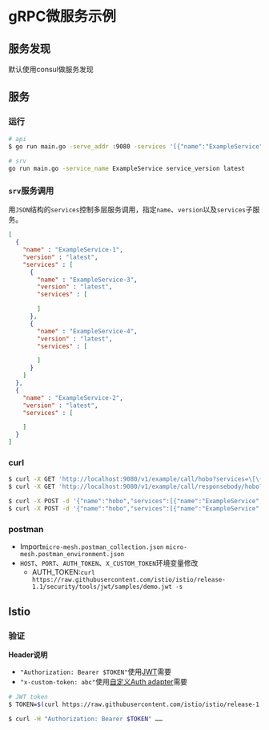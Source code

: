 # gRPC微服务示例

## 服务发现
默认使用consul做服务发现

## 服务

### 运行
```bash
# api
$ go run main.go -serve_addr :9080 -services '[{"name":"ExampleService","version":"latest","services":[]}]'
 
# srv
go run main.go -service_name ExampleService service_version latest
```

### `srv`服务调用
用`JSON`结构的`services`控制多层服务调用，指定`name`、`version`以及`services`子服务。

```json
[
  {
    "name" : "ExampleService-1",
    "version" : "latest",
    "services" : [
      {
        "name" : "ExampleService-3",
        "version" : "latest",
        "services" : [

        ]
      },
      {
        "name" : "ExampleService-4",
        "version" : "latest",
        "services" : [

        ]
      }
    ]
  },
  {
    "name" : "ExampleService-2",
    "version" : "latest",
    "services" : [

    ]
  }
]
```

### curl
        
```bash
$ curl -X GET 'http://localhost:9080/v1/example/call/hobo?services=\[\{%22name%22:%22ExampleService%22,%22version%22:%22latest%22,%22services%22:\[\]\}\]'
$ curl -X GET 'http://localhost:9080/v1/example/call/responsebody/hobo?services=\[\{%22name%22:%22ExampleService%22,%22version%22:%22latest%22,%22services%22:\[\]\}\]'

$ curl -X POST -d '{"name":"hobo","services":[{"name":"ExampleService","version":"latest","services":[]},{"name":"ExampleService","version":"latest","services":[]}]}' 'http://localhost:9080/v1/example/call'
$ curl -X POST -d '{"name":"hobo","services":[{"name":"ExampleService","version":"latest","services":[]},{"name":"ExampleService","version":"latest","services":[]}]}' 'http://localhost:9080/v1/example/call/responsebody'
```

### postman
- Import`micro-mesh.postman_collection.json` `micro-mesh.postman_environment.json`
- `HOST`、`PORT`、`AUTH_TOKEN`、`X_CUSTOM_TOKEN`环境变量修改
    - AUTH_TOKEN:`curl https://raw.githubusercontent.com/istio/istio/release-1.1/security/tools/jwt/samples/demo.jwt -s`

## Istio

### 验证

**Header说明**
- `"Authorization: Bearer $TOKEN"`使用[JWT](/deploy/k8s/jwt/gateway-jwt.yaml)需要
- `"x-custom-token: abc"`使用[自定义Auth adapter](/examples/adapter/auth)需要

```bash
# JWT token
$ TOKEN=$(curl https://raw.githubusercontent.com/istio/istio/release-1.1/security/tools/jwt/samples/demo.jwt -s)

$ curl -H "Authorization: Bearer $TOKEN" ……
```